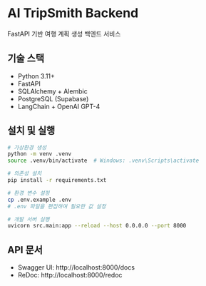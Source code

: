 # AI TripSmith Backend

FastAPI 기반 여행 계획 생성 백엔드 서비스

## 기술 스택

- Python 3.11+
- FastAPI
- SQLAlchemy + Alembic
- PostgreSQL (Supabase)
- LangChain + OpenAI GPT-4

## 설치 및 실행

```bash
# 가상환경 생성
python -m venv .venv
source .venv/bin/activate  # Windows: .venv\Scripts\activate

# 의존성 설치
pip install -r requirements.txt

# 환경 변수 설정
cp .env.example .env
# .env 파일을 편집하여 필요한 값 설정

# 개발 서버 실행
uvicorn src.main:app --reload --host 0.0.0.0 --port 8000
```

## API 문서

- Swagger UI: http://localhost:8000/docs
- ReDoc: http://localhost:8000/redoc
